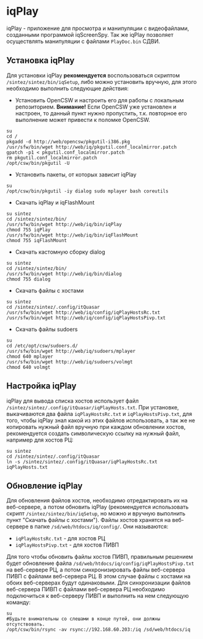 iqPlay 
======

iqPlay - приложение для просмотра и манипуляции с видеофайлами, созданными программой iqScreenSpy. Так же iqPlay позволяет осуществлять манипуляции с файлами `PlayDoc.bin` СДВИ.

Установка iqPlay
----------------

Для установки iqPlay **рекомендуется** воспользоваться скриптом `/sintez/sintez/bin/iqSetup`, либо можно установить вручную, для этого необходимо выполнить следующие действия:

* Установить OpenCSW и настроить его для работы с локальным репозиторием. **Внимание!** Если OpenCSW уже установлен и настроен, то данный пункт нужно пропустить, т.к. повторное его выполнение может привести к поломке OpenCSW.
~~~~~~{bash}
su
cd /
pkgadd -d http://web/opencsw/pkgutil-i386.pkg
/usr/sfw/bin/wget http://web/iq/pkgutil.conf_localmirror.patch
gpatch -p1 < pkgutil.conf_localmirror.patch
rm pkgutil.conf_localmirror.patch
/opt/csw/bin/pkgutil -U
~~~~~~
* Установить пакеты, от которых зависит iqPlay
~~~~~~{bash}
su
/opt/csw/bin/pkgutil -iy dialog sudo mplayer bash coreutils
~~~~~~
* Скачать iqPlay и iqFlashMount
~~~~~~{bash}
su sintez
cd /sintez/sintez/bin/
/usr/sfw/bin/wget http://web/iq/bin/iqPlay
chmod 755 iqPlay
/usr/sfw/bin/wget http://web/iq/bin/iqFlashMount
chmod 755 iqFlashMount
~~~~~~
* Скачать кастомную сборку dialog
~~~~~~{bash}
su sintez
cd /sintez/sintez/bin/
/usr/sfw/bin/wget http://web/iq/bin/dialog
chmod 755 dialog
~~~~~~
* Скачать файлы с хостами
~~~~~~~{bash}
su sintez
cd /sintez/sintez/.config/itQuasar
/usr/sfw/bin/wget http://web/iq/config/iqPlayHostsRc.txt
/usr/sfw/bin/wget http://web/iq/config/iqPlayHostsPivp.txt
~~~~~~~
* Скачать файлы sudoers
~~~~~~~{bash}
su
cd /etc/opt/csw/sudoers.d/
/usr/sfw/bin/wget http://web/iq/sudoers/mplayer
chmod 640 mplayer
/usr/sfw/bin/wget http://web/iq/sudoers/volmgt
chmod 640 volmgt
~~~~~~~


Настройка iqPlay
----------------

iqPlay для вывода списка хостов использует файл `/sintez/sintez/.config/itQuasar/iqPlayHosts.txt`. При установке, выкачиваются два файла `iqPlayHostsRc.txt` и `iqPlayHostsPivp.txt`, для того, чтобы iqPlay знал какой из этих файлов использовать, а так же не копировать нужный файл вручную при каждом обновлении хостов, рекомендуется создать символическую ссылку на нужный файл, например для хостов РЦ:
~~~~~~~{bash}
su sintez
cd /sintez/sintez/.config/itQuasar
ln -s /sintez/sintez/.config/itQuasar/iqPlayHostsRc.txt iqPlayHosts.txt
~~~~~~~

Обновление iqPlay
-----------------

Для обновления файлов хостов, необходимо отредактировать их на веб-сервере, а потом обновить iqPlay (рекомендуется использовать скрипт `/sintez/sintez/bin/iqSetup`, но можно и вручную выполнить пункт "Скачать файлы с хостами"). Файлы хостов хранятся на веб-сервере в папке `/sd/web/htdocs/iq/config/`. Они называются:
* `iqPlayHostsRc.txt` - для хостов РЦ
* `iqPlayHostsPivp.txt` - для хостов ПИВП

Для того чтобы обновить файлы хостов ПИВП, правильным решением будет обновление файла `/sd/web/htdocs/iq/config/iqPlayHostsPivp.txt` на веб-сервере РЦ, а потом синхронизировать файлы веб-сервера ПИВП с файлами веб-сервера РЦ. В этом случае файлы с хостами на обоих веб-серверах будут одинаковыми. Для синхронизации файлов веб-сервера ПИВП с файлами веб-сервера РЦ необходимо подключиться к веб-серверу ПИВП и выполнить на нем следующую команду:
~~~~~~~{bash}
su
#Будьте внимательны со слешами в конце путей, они должны отсутствовать.
/opt/csw/bin/rsync -av rsync://192.168.60.203:/iq /sd/web/htdocs/iq 
~~~~~~~
